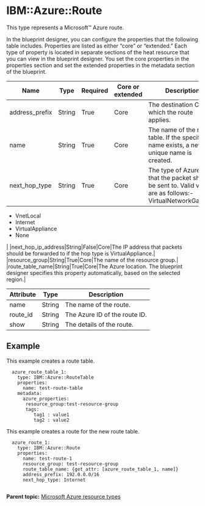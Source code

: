 # IBM::Azure::Route

This type represents a Microsoft™ Azure route.

In the blueprint designer, you can configure the properties that the following table includes. Properties are listed as either “core” or “extended.” Each type of property is located in separate sections of the heat resource that you can view in the blueprint designer. You set the core properties in the properties section and set the extended properties in the metadata section of the blueprint.

|Name|Type|Required|Core or extended|Description|
|----|----|--------|----------------|-----------|
|address\_prefix|String|True|Core|The destination CIDR to which the route applies.|
|name|String|True|Core|The name of the route table. If the specified name exists, a new unique name is created.|
|next\_hop\_type|String|True|Core|The type of Azure hop that the packet should be sent to. Valid values are as follows:-   VirtualNetworkGateway
-   VnetLocal
-   Internet
-   VirtualAppliance
-   None

|
|next\_hop\_ip\_address|String|False|Core|The IP address that packets should be forwarded to if the hop type is VirtualAppliance.|
|resource\_group|String|True|Core|The name of the resource group.|
|route\_table\_name|String|True|Core|The Azure location. The blueprint designer specifies this property automatically, based on the selected region.|

|Attribute|Type|Description|
|---------|----|-----------|
|name|String|The name of the route.|
|route\_id|String|The Azure ID of the route ID.|
|show|String|The details of the route.|

## Example

This example creates a route table.

```
  azure_route_table_1:
    type: IBM::Azure::RouteTable
    properties:
      name: test-route-table
    metadata:
      azure_properties:
       resource_group:test-resource-group 
       tags:
          tag1 : value1
          tag2 : value2
```

This example creates a route for the new route table.

```
  azure_route_1:
    type: IBM::Azure::Route
    properties:
      name: test-route-1
      resource_group: test-resource-group
      route_table_name: {get_attr: [azure_route_table_1, name]}
      address_prefix: 192.0.0.0/16
      next_hop_type: Internet
    
```

**Parent topic:** [Microsoft Azure resource types](../../com.edt.heat.reference.doc/topics/ref_heat_types_azure_ov.md)

